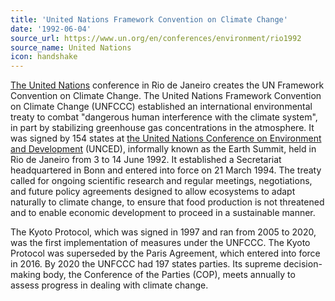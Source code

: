 ```yaml
---
title: 'United Nations Framework Convention on Climate Change'
date: '1992-06-04'
source_url: https://www.un.org/en/conferences/environment/rio1992
source_name: United Nations
icon: handshake
---
```


[The United Nations](https://www.un.org) conference in Rio de Janeiro creates the UN Framework Convention on Climate Change. The United Nations Framework Convention on Climate Change (UNFCCC) established an international environmental treaty to combat "dangerous human interference with the climate system", in part by stabilizing greenhouse gas concentrations in the atmosphere. It was signed by 154 states at [the United Nations Conference on Environment and Development](https://en.wikipedia.org/wiki/Earth_Summit) (UNCED), informally known as the Earth Summit, held in Rio de Janeiro from 3 to 14 June 1992. It established a Secretariat headquartered in Bonn and entered into force on 21 March 1994. The treaty called for ongoing scientific research and regular meetings, negotiations, and future policy agreements designed to allow ecosystems to adapt naturally to climate change, to ensure that food production is not threatened and to enable economic development to proceed in a sustainable manner.

The Kyoto Protocol, which was signed in 1997 and ran from 2005 to 2020, was the first implementation of measures under the UNFCCC. The Kyoto Protocol was superseded by the Paris Agreement, which entered into force in 2016. By 2020 the UNFCCC had 197 states parties. Its supreme decision-making body, the Conference of the Parties (COP), meets annually to assess progress in dealing with climate change.